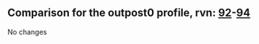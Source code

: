 ## Comparison for the outpost0 profile, rvn: [92](https://github.com/PRO100KatYT/FortniteProfileRevisions/tree/main/profiles/outpost0/92%20outpost0.json)-[94](https://github.com/PRO100KatYT/FortniteProfileRevisions/tree/main/profiles/outpost0/94%20outpost0.json)

No changes
